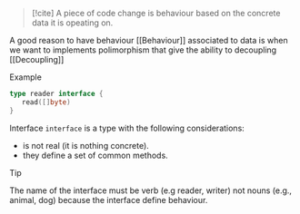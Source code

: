 
> [!cite]
A piece of code change is behaviour based on the concrete data it is opeating on.


A good reason to have behaviour [[Behaviour]]  associated to data is when we want to implements polimorphism that give the ability to decoupling [[Decoupling]]


Example

``` go 
type reader interface {
   read([]byte)
}


```


Interface `interface` is a type with the following considerations:
- is not real (it is nothing concrete).
- they define a set of common methods.


> [!tip]
> The name of the interface must be verb (e.g reader, writer) not nouns (e.g., animal, dog) because the interface define behaviour.





